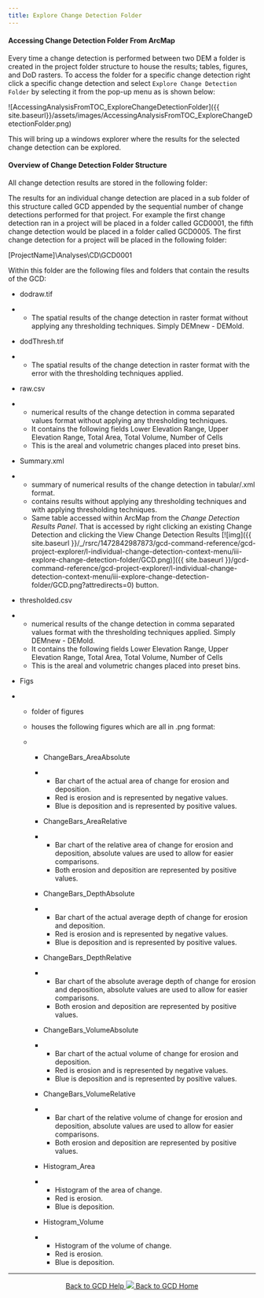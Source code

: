 ```yaml
---
title: Explore Change Detection Folder
---
```


#### Accessing Change Detection Folder From ArcMap

Every time a change detection is performed between two DEM a folder is created in the project folder structure to house the results; tables, figures, and DoD rasters. To access the folder for a specific change detection right click a specific change detection and select `Explore Change Detection Folder` by selecting it from the pop-up menu as is shown below:

![AccessingAnalysisFromTOC_ExploreChangeDetectionFolder]({{ site.baseurl}}/assets/images/AccessingAnalysisFromTOC_ExploreChangeDetectionFolder.png)

This will bring up a windows explorer where the results for the selected change detection can be explored.

#### Overview of Change Detection Folder Structure

All change detection results are stored in the following folder:

The results for an individual change detection are placed in a sub folder of this structure called GCD appended by the sequential number of change detections performed for that project. For example the first change detection ran in a project will be placed in a folder called GCD0001, the fifth change detection would be placed in a folder called GCD0005. The first change detection for a project will be placed in the following folder:

[ProjectName]\Analyses\CD\GCD0001

Within this folder are the following files and folders that contain the results of the GCD:

- dodraw.tif

- - The spatial results of the change detection in raster format without applying any thresholding techniques. Simply DEMnew - DEMold.

- dodThresh.tif

- - The spatial results of the change detection in raster format with the error with the thresholding techniques applied.

- raw.csv

- - numerical results of the change detection in comma separated values format without applying any thresholding techniques.
  - It contains the following fields Lower Elevation Range, Upper Elevation Range, Total Area, Total Volume, Number of Cells
  - This is the areal and volumetric changes placed into preset bins. 

- Summary.xml

- - summary of numerical results of the change detection in tabular/.xml format.
  - contains results without applying any thresholding techniques and with applying thresholding techniques.
  - Same table accessed within ArcMap from the *Change Detection Results Panel*. That is accessed by right clicking an existing Change Detection and clicking the View Change Detection Results [![img]({{ site.baseurl }}/_/rsrc/1472842987873/gcd-command-reference/gcd-project-explorer/l-individual-change-detection-context-menu/iii-explore-change-detection-folder/GCD.png)]({{ site.baseurl }}/gcd-command-reference/gcd-project-explorer/l-individual-change-detection-context-menu/iii-explore-change-detection-folder/GCD.png?attredirects=0) button.


- thresholded.csv

- - numerical results of the change detection in comma separated values format with the thresholding techniques applied. Simply DEMnew - DEMold.
  - It contains the following fields Lower Elevation Range, Upper Elevation Range, Total Area, Total Volume, Number of Cells
  - This is the areal and volumetric changes placed into preset bins. 

- Figs

- - folder of figures

  - houses the following figures which are all in .png format:

  - - ChangeBars_AreaAbsolute

    - - Bar chart of the actual area of change for erosion and deposition.
      - Red is erosion and is represented by negative values.
      - Blue is deposition and is represented by positive values.

    - ChangeBars_AreaRelative

    - - Bar chart of the relative area of change for erosion and deposition, absolute values are used to allow for easier comparisons.
      - Both erosion and deposition are represented by positive values.

    - ChangeBars_DepthAbsolute

    - - Bar chart of the actual average depth of change for erosion and deposition.
      - Red is erosion and is represented by negative values.
      - Blue is deposition and is represented by positive values.

    - ChangeBars_DepthRelative

    - - Bar chart of the absolute average depth of change for erosion and deposition, absolute values are used to allow for easier comparisons.
      - Both erosion and deposition are represented by positive values.

    - ChangeBars_VolumeAbsolute

    - - Bar chart of the actual volume of change for erosion and deposition.
      - Red is erosion and is represented by negative values.
      - Blue is deposition and is represented by positive values.

    - ChangeBars_VolumeRelative

    - - Bar chart of the relative volume of change for erosion and deposition, absolute values are used to allow for easier comparisons.
      - Both erosion and deposition are represented by positive values.

    - Histogram_Area

    - - Histogram of the area of change.
      - Red is erosion.
      - Blue is deposition.

    - Histogram_Volume

    - - Histogram of the volume of change.
      - Red is erosion.
      - Blue is deposition.

------
<div align="center">
	<a class="hollow button" href="{{ site.baseurl }}/Help"><i class="fa fa-chevron-circle-left"></i>  Back to GCD Help </a>  
	<a class="hollow button" href="{{ site.baseurl }}/"><img src="{{ site.baseurl}}/assets/images/icons/GCDAddIn.png">  Back to GCD Home </a>  
</div>